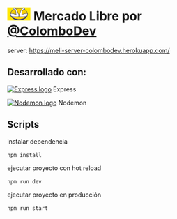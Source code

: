 # <img src="./logo.jpeg" alt="Logo" height="30px" > Mercado Libre por [@ColomboDev](https://www.linkedin.com/in/martin-colombo-378934163/)

server: https://meli-server-colombodev.herokuapp.com/<br/>

## Desarrollado con:

<a href="http://expressjs.com/"><img src="https://camo.githubusercontent.com/fc61dcbdb7a6e49d3adecc12194b24ab20dfa25b/68747470733a2f2f692e636c6f756475702e636f6d2f7a6659366c4c376546612d3330303078333030302e706e67" alt="Express logo" height="22px"/></a> Express

<a href="https://nodemon.io/"><img src="https://user-images.githubusercontent.com/13700/35731649-652807e8-080e-11e8-88fd-1b2f6d553b2d.png" alt="Nodemon logo" height="22px"/></a> Nodemon

## Scripts

instalar dependencia

```
npm install
```

ejecutar proyecto con hot reload

```
npm run dev
```

ejecutar proyecto en producción

```
npm run start
```
